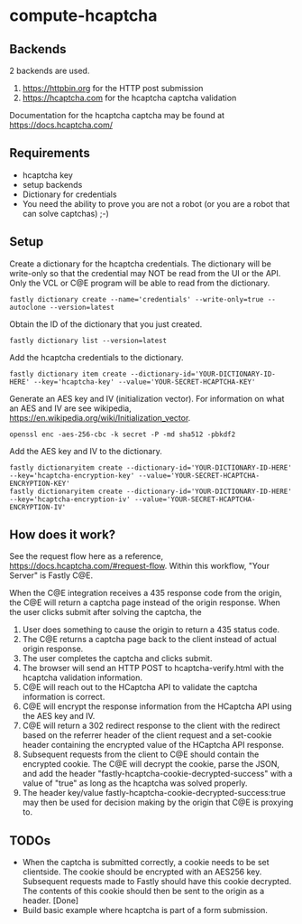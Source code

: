 # compute-hcaptcha

## Backends
2 backends are used.

1. https://httpbin.org for the HTTP post submission
2. https://hcaptcha.com for the hcaptcha captcha validation

Documentation for the hcaptcha captcha may be found at https://docs.hcaptcha.com/

## Requirements

* hcaptcha key
* setup backends
* Dictionary for credentials
* You need the ability to prove you are not a robot (or you are a robot that can solve captchas) ;-)

## Setup
Create a dictionary for the hcaptcha credentials. The dictionary will be write-only so that the credential may NOT be read from the UI or the API. Only the VCL or C@E program will be able to read from the dictionary.

`fastly dictionary create --name='credentials' --write-only=true --autoclone --version=latest`

Obtain the ID of the dictionary that you just created.

`fastly dictionary list --version=latest`

Add the hcaptcha credentials to the dictionary.

`fastly dictionary item create --dictionary-id='YOUR-DICTIONARY-ID-HERE' --key='hcaptcha-key' --value='YOUR-SECRET-HCAPTCHA-KEY'`

Generate an AES key and IV (initialization vector). For information on what an AES and IV are see wikipedia, https://en.wikipedia.org/wiki/Initialization_vector.

`openssl enc -aes-256-cbc -k secret -P -md sha512 -pbkdf2`

Add the AES key and IV to the dictionary.

```
fastly dictionaryitem create --dictionary-id='YOUR-DICTIONARY-ID-HERE' --key='hcaptcha-encryption-key' --value='YOUR-SECRET-HCAPTCHA-ENCRYPTION-KEY'
fastly dictionaryitem create --dictionary-id='YOUR-DICTIONARY-ID-HERE' --key='hcaptcha-encryption-iv' --value='YOUR-SECRET-HCAPTCHA-ENCRYPTION-IV'
```

## How does it work?

See the request flow here as a reference, https://docs.hcaptcha.com/#request-flow. Within this workflow, "Your Server" is Fastly C@E.

When the C@E integration receives a 435 response code from the origin, the C@E will return a captcha page instead of the origin response. When the user clicks submit after solving the captcha, the

1. User does something to cause the origin to return a 435 status code.
2. The C@E returns a captcha page back to the client instead of actual origin response.
3. The user completes the captcha and clicks submit.
4. The browser will send an HTTP POST to hcaptcha-verify.html with the hcaptcha validation information.
5. C@E will reach out to the HCaptcha API to validate the captcha information is correct.
6. C@E will encrypt the response information from the HCaptcha API using the AES key and IV.
7. C@E will return a 302 redirect response to the client with the redirect based on the referrer header of the client request and a set-cookie header containing the encrypted value of the HCaptcha API response.
8. Subsequent requests from the client to C@E should contain the encrypted cookie. The C@E will decrypt the cookie, parse the JSON, and add the header "fastly-hcaptcha-cookie-decrypted-success" with a value of "true" as long as the hcaptcha was solved properly.
9. The header key/value fastly-hcaptcha-cookie-decrypted-success:true may then be used for decision making by the origin that C@E is proxying to.

## TODOs
* When the captcha is submitted correctly, a cookie needs to be set clientside. The cookie should be encrypted with an AES256 key. Subsequent requests made to Fastly should have this cookie decrypted. The contents of this cookie should then be sent to the origin as a header. [Done]
* Build basic example where hcaptcha is part of a form submission.


